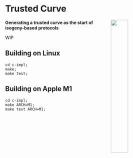 # Trusted Curve

<img
 width="33%"
 align="right"
 src="https://user-images.githubusercontent.com/552961/152566766-66e227ff-e239-454e-9705-3e3d7f53b104.png"/>


**Generating a trusted curve as the start of isogeny-based protocols**

WIP

## Building on Linux

```
cd c-impl;
make;
make test;
```

## Building on Apple M1

```
cd c-impl;
make ARCH=M1;
make test ARCH=M1;
```




